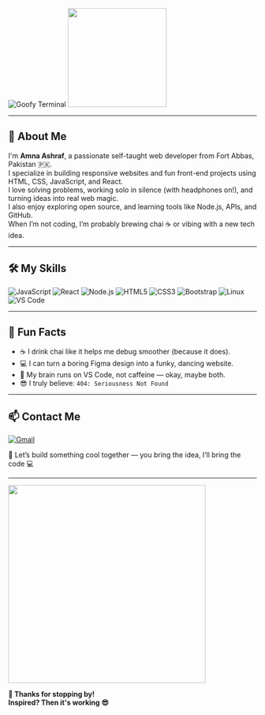 <!-- 💥 FUNKY ANIMATED HEADING -->
<img src="https://readme-typing-svg.herokuapp.com?font=Comic+Sans+MS&size=30&duration=4000&pause=1000&color=00FFAA&background=121212&width=800&lines=Warning%3A+Professional+Goofball+Detected+%F0%9F%A4%A8;console.log(%22Hello+World%22)+%2F%2F+Pls+work;if(amnaCoding)+%7B+pizzaRequired+%3D+true+%7D;404%3A+Seriousness+Not+Found+%F0%9F%98%88" alt="Goofy Terminal">

<!-- 🪄 WELCOME GIF -->
<img src="https://media.giphy.com/media/L1R1tvI9svkIWwpVYr/giphy.gif" width="200">

---

## 💁 About Me

I'm **Amna Ashraf**, a passionate self-taught web developer from Fort Abbas, Pakistan 🇵🇰.  
I specialize in building responsive websites and fun front-end projects using HTML, CSS, JavaScript, and React.  
I love solving problems, working solo in silence (with headphones on!), and turning ideas into real web magic.  
I also enjoy  exploring open source, and learning tools like Node.js, APIs, and GitHub.  
When I’m not coding, I’m probably brewing chai ☕ or vibing with a new tech idea.

---

## 🛠️ My Skills

![JavaScript](https://img.shields.io/badge/JavaScript-F7DF1E?style=for-the-badge&logo=javascript&logoColor=black)
![React](https://img.shields.io/badge/React-61DAFB?style=for-the-badge&logo=react&logoColor=black)
![Node.js](https://img.shields.io/badge/Node.js-339933?style=for-the-badge&logo=node.js&logoColor=white)
![HTML5](https://img.shields.io/badge/HTML5-e34c26?style=for-the-badge&logo=html5&logoColor=white)
![CSS3](https://img.shields.io/badge/CSS3-1572B6?style=for-the-badge&logo=css3&logoColor=white)
![Bootstrap](https://img.shields.io/badge/Bootstrap-8000ff?style=for-the-badge&logo=bootstrap&logoColor=white)
![Linux](https://img.shields.io/badge/Linux-333333?style=for-the-badge&logo=linux&logoColor=white)
![VS Code](https://img.shields.io/badge/VS%20Code-007ACC?style=for-the-badge&logo=visual-studio-code&logoColor=white)

---

## 🎉 Fun Facts


- ☕ I drink chai like it helps me debug smoother (because it does).
- 💻 I can turn a boring Figma design into a funky, dancing website.
- 🧠 My brain runs on VS Code, not caffeine — okay, maybe both.
- 😎 I truly believe: `404: Seriousness Not Found`

---

## 📫 Contact Me

[![Gmail](https://img.shields.io/badge/Gmail-D14836?style=for-the-badge&logo=gmail&logoColor=white)](mailto:amnaashraf.dev@gmail.com)

💬 Let’s build something cool together — you bring the idea, I’ll bring the code 💻

---

<img src="https://media.giphy.com/media/qgQUggAC3Pfv687qPC/giphy.gif" width="400">

**💚 Thanks for stopping by!  
Inspired? Then it's working 😎**
